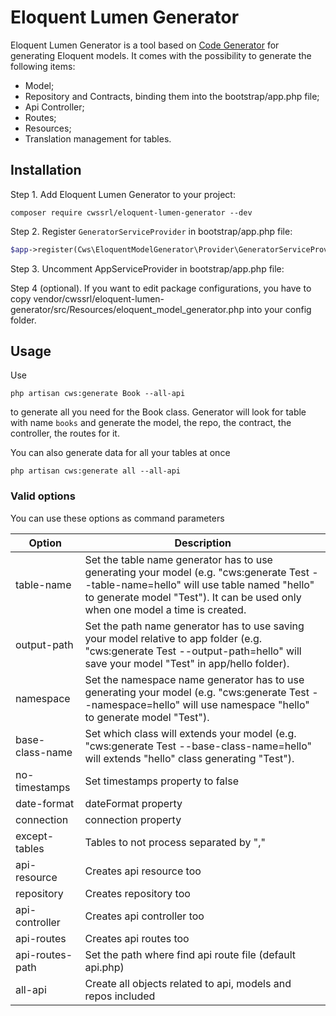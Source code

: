 # Eloquent Lumen Generator

Eloquent Lumen Generator is a tool based on [Code Generator](https://github.com/cwssrl/code-generator) for generating Eloquent models.
It comes with the possibility to generate the following items:
- Model;
- Repository and Contracts, binding them into the bootstrap/app.php file;
- Api Controller;
- Routes;
- Resources;
- Translation management for tables.

## Installation
Step 1. Add Eloquent Lumen Generator to your project:
```
composer require cwssrl/eloquent-lumen-generator --dev
```
Step 2. Register `GeneratorServiceProvider` in bootstrap/app.php file:
```php
$app->register(Cws\EloquentModelGenerator\Provider\GeneratorServiceProvider::class);
```

Step 3. Uncomment AppServiceProvider in bootstrap/app.php file: 

Step 4 (optional). If you want to edit package configurations, you have to copy vendor/cwssrl/eloquent-lumen-generator/src/Resources/eloquent_model_generator.php into your config folder. 

## Usage
Use
```
php artisan cws:generate Book --all-api
```
to generate all you need for the Book class. Generator will look for table with name `books` and generate the model, the repo, the contract, the controller, the routes for it.

You can also generate data for all your tables at once
```
php artisan cws:generate all --all-api
```

### Valid options

You can use these options as command parameters

Option | Description
--- | ---
table-name | Set the table name generator has to use generating your model (e.g. "cws:generate Test --table-name=hello" will use table named "hello" to generate model "Test"). It can be used only when one model a time is created.
output-path | Set the path name generator has to use saving your model relative to app folder (e.g. "cws:generate Test --output-path=hello" will save your model "Test" in app/hello folder).
namespace | Set the namespace name generator has to use generating your model (e.g. "cws:generate Test --namespace=hello" will use namespace "hello" to generate model "Test").
base-class-name | Set which class will extends your model (e.g. "cws:generate Test --base-class-name=hello" will extends "hello" class generating "Test").
no-timestamps | Set timestamps property to false
date-format | dateFormat property
connection | connection property
except-tables | Tables to not process separated by ","
api-resource | Creates api resource too
repository | Creates repository too
api-controller | Creates api controller too
api-routes | Creates api routes too
api-routes-path | Set the path where find api route file (default api.php)
all-api | Create all objects related to api, models and repos included 
